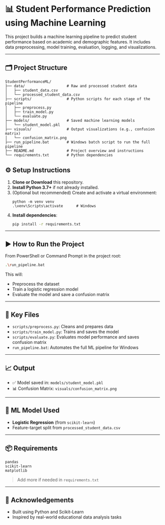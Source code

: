 # 📊 Student Performance Prediction using Machine Learning

This project builds a machine learning pipeline to predict student performance based on academic and demographic features. It includes data preprocessing, model training, evaluation, logging, and visualizations.

---

## 🗂️ Project Structure
```
StudentPerformanceML/
├── data/                   # Raw and processed student data
│   ├── student_data.csv
│   └── processed_student_data.csv
├── scripts/                # Python scripts for each stage of the pipeline
│   ├── preprocess.py
│   ├── train_model.py
│   └── evaluate.py
├── models/                 # Saved machine learning models
│   └── student_model.pkl
├── visuals/                # Output visualizations (e.g., confusion matrix)
│   └── confusion_matrix.png
├── run_pipeline.bat        # Windows batch script to run the full pipeline
├── README.md               # Project overview and instructions
└── requirements.txt        # Python dependencies
```
## ⚙️ Setup Instructions

1. **Clone or Download** this repository.
2. **Install Python 3.7+** if not already installed.
3. (Optional but recommended) Create and activate a virtual environment:
    ```
    python -m venv venv
    .\venv\Scripts\activate      # Windows
    ```
4. **Install dependencies**:
    ```bash
    pip install -r requirements.txt
    ```

---

## ▶️ How to Run the Project

From PowerShell or Command Prompt in the project root:

```bash
.\run_pipeline.bat
```

This will:
- Preprocess the dataset
- Train a logistic regression model
- Evaluate the model and save a confusion matrix

---

## 📌 Key Files

- `scripts/preprocess.py`: Cleans and prepares data
- `scripts/train_model.py`: Trains and saves the model
- `scripts/evaluate.py`: Evaluates model performance and saves confusion matrix
- `run_pipeline.bat`: Automates the full ML pipeline for Windows

---

## 📈 Output

- ✅ Model saved in: `models/student_model.pkl`
- 📊 Confusion Matrix: `visuals/confusion_matrix.png`

---

## 🧠 ML Model Used

- **Logistic Regression** (from `scikit-learn`)
- Feature-target split from `processed_student_data.csv`

---

## 📦 Requirements

```
pandas
scikit-learn
matplotlib
```

> Add more if needed in `requirements.txt`

---

## 🙌 Acknowledgements

- Built using Python and Scikit-Learn
- Inspired by real-world educational data analysis tasks

